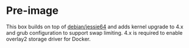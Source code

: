 # Pre-image

This box builds on top of [debian/jessie64](https://atlas.hashicorp.com/debian/boxes/jessie64) and adds kernel upgrade to 4.x and grub configuration to support swap limiting. 4.x is required to enable overlay2 storage driver for Docker.
